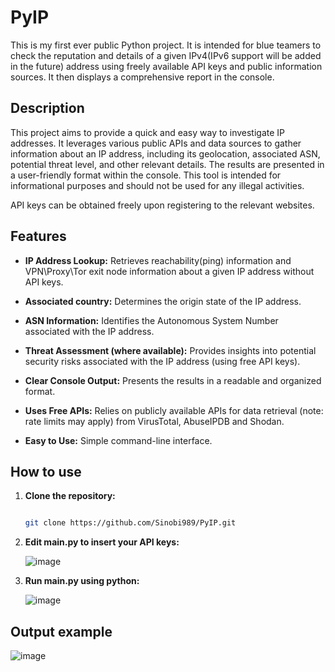 # PyIP


This is my first ever public Python project. It is intended for blue teamers to check the reputation and details of a given IPv4(IPv6 support will be added in the future) address using freely available API keys and public information sources. It then displays a comprehensive report in the console.


## Description


This project aims to provide a quick and easy way to investigate IP addresses. It leverages various public APIs and data sources to gather information about an IP address, including its geolocation, associated ASN, potential threat level, and other relevant details.  The results are presented in a user-friendly format within the console.  This tool is intended for informational purposes and should not be used for any illegal activities.


API keys can be obtained freely upon registering to the relevant websites.


## Features


* **IP Address Lookup:** Retrieves reachability(ping) information and VPN\Proxy\Tor exit node information about a given IP address without API keys.

* **Associated country:** Determines the origin state of the IP address.

* **ASN Information:** Identifies the Autonomous System Number associated with the IP address.

* **Threat Assessment (where available):**  Provides insights into potential security risks associated with the IP address (using free API keys).

* **Clear Console Output:** Presents the results in a readable and organized format.

* **Uses Free APIs:** Relies on publicly available APIs for data retrieval (note: rate limits may apply) from VirusTotal, AbuseIPDB and Shodan.

* **Easy to Use:** Simple command-line interface.


## How to use

1. **Clone the repository:**

   ```bash

   git clone https://github.com/Sinobi989/PyIP.git

2. **Edit main.py to insert your API keys:**


   ![image](https://github.com/user-attachments/assets/8d2a9f53-29c1-4f75-9f3b-28b160284626)

3. **Run main.py using python:**

   ![image](https://github.com/user-attachments/assets/d78602b8-087c-43f6-aca3-29be4ac75f7f)

## Output example

  ![image](https://github.com/user-attachments/assets/3f7357e7-ff63-44a4-b06f-d54139ea68c3)
